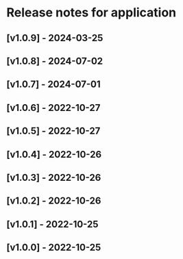 # Release notes for application

## [v1.0.9] - 2024-03-25

## [v1.0.8] - 2024-07-02

## [v1.0.7] - 2024-07-01

## [v1.0.6] - 2022-10-27

## [v1.0.5] - 2022-10-27

## [v1.0.4] - 2022-10-26

## [v1.0.3] - 2022-10-26

## [v1.0.2] - 2022-10-26

## [v1.0.1] - 2022-10-25

## [v1.0.0] - 2022-10-25